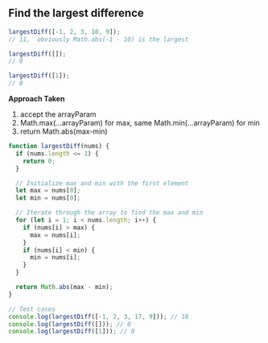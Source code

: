 ## Find the largest difference

```js
largestDiff([-1, 2, 3, 10, 9]);
// 11,  obviously Math.abs(-1 - 10) is the largest

largestDiff([]);
// 0

largestDiff([1]);
// 0
```

**Approach Taken**

1. accept the arrayParam
2. Math.max(...arrayParam) for max, same Math.min(...arrayParam) for min
3. return Math.abs(max-min)

```js
function largestDiff(nums) {
  if (nums.length <= 1) {
    return 0;
  }

  // Initialize max and min with the first element
  let max = nums[0];
  let min = nums[0];

  // Iterate through the array to find the max and min
  for (let i = 1; i < nums.length; i++) {
    if (nums[i] > max) {
      max = nums[i];
    }
    if (nums[i] < min) {
      min = nums[i];
    }
  }

  return Math.abs(max - min);
}

// Test cases
console.log(largestDiff([-1, 2, 3, 17, 9])); // 18
console.log(largestDiff([])); // 0
console.log(largestDiff([1])); // 0
```
